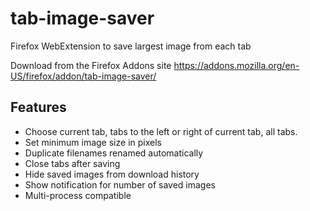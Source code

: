 # tab-image-saver
Firefox WebExtension to save largest image from each tab

Download from the Firefox Addons site https://addons.mozilla.org/en-US/firefox/addon/tab-image-saver/

## Features
- Choose current tab, tabs to the left or right of current tab, all tabs.
- Set minimum image size in pixels
- Duplicate filenames renamed automatically
- Close tabs after saving
- Hide saved images from download history
- Show notification for number of saved images
- Multi-process compatible
